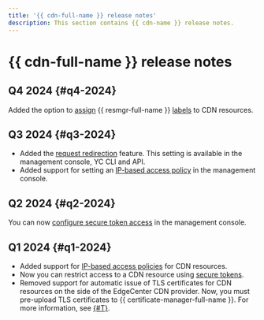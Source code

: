 ```yaml
---
title: '{{ cdn-full-name }} release notes'
description: This section contains {{ cdn-name }} release notes.
---
```


# {{ cdn-full-name }} release notes

## Q4 2024 {#q4-2024}

Added the option to [assign](./operations/resources/labeling.md) {{ resmgr-full-name }} [labels](./concepts/labels.md) to CDN resources.

## Q3 2024 {#q3-2024}

* Added the [request redirection](./concepts/http-rewrite.md) feature. This setting is available in the management console, YC CLI and API.
* Added support for setting an [IP-based access policy](./concepts/ip-address-acl.md) in the management console.

## Q2 2024 {#q2-2024}

You can now [configure secure token access](./operations/resources/enable-secure-token.md) in the management console.

## Q1 2024 {#q1-2024}

* Added support for [IP-based access policies](./concepts/ip-address-acl.md) for CDN resources.
* Now you can restrict access to a CDN resource using [secure tokens](./concepts/secure-tokens.md).
* Removed support for automatic issue of TLS certificates for CDN resources on the side of the EdgeCenter CDN provider. Now, you must pre-upload TLS certificates to {{ certificate-manager-full-name }}. For more information, see [{#T}](./concepts/clients-to-servers-tls.md).
